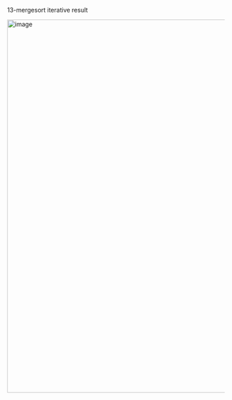  13-mergesort iterative result



 
<img width="864" alt="image" src="https://github.com/user-attachments/assets/43415db1-7c57-4e2c-b284-9816186cdc4e">
